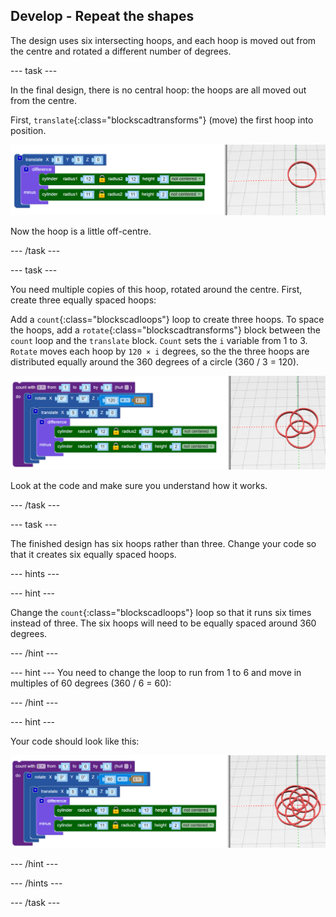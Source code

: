 ## Develop - Repeat the shapes

The design uses six intersecting hoops, and each hoop is moved out from the centre and rotated a different number of degrees. 

--- task ---

In the final design, there is no central hoop: the hoops are all moved out from the centre.

First, `translate`{:class="blockscadtransforms"} (move) the first hoop into position. 
	
![screenshot](images/pendant-translate.png) 
	
Now the hoop is a little off-centre. 

--- /task ---

--- task ---

You need multiple copies of this hoop, rotated around the centre. First, create three equally spaced hoops:

Add a `count`{:class="blockscadloops"} loop to create three hoops. To space the hoops, add a `rotate`{:class="blockscadtransforms"} block between the `count` loop and the `translate` block. `Count` sets the `i` variable from 1 to 3. `Rotate` moves each hoop by `120 × i` degrees, so the the three hoops are distributed equally around the 360 degrees of a circle (360 / 3 = 120).

![screenshot](images/pendant-3-hoops.png) 

Look at the code and make sure you understand how it works. 

--- /task ---

--- task ---

The finished design has six hoops rather than three. Change your code so that it creates six equally spaced hoops.

--- hints ---

--- hint ---

Change the `count`{:class="blockscadloops"} loop so that it runs six times instead of three. The six hoops will need to be equally spaced around 360 degrees. 

--- /hint ---

--- hint ---
You need to change the loop to run from 1 to 6 and move in multiples of 60 degrees (360 / 6 = 60):

--- /hint ---

--- hint ---

Your code should look like this:

![screenshot](images/pendant-6-hoops.png) 

--- /hint ---

--- /hints ---

--- /task ---	
	
